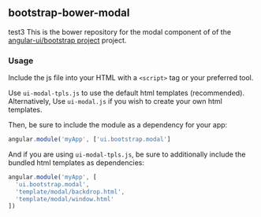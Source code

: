 
## bootstrap-bower-modal

test3
This is the bower repository for the modal component of of the [angular-ui/bootstrap project](https://github.com/angular-ui/bootstrap) project.

### Usage

Include the js file into your HTML with a `<script>` tag or your preferred tool.

Use `ui-modal-tpls.js` to use the default html templates (recommended). Alternatively, Use `ui-modal.js` if you wish to create your own html templates.

Then, be sure to include the module as a dependency for your app:
```js
angular.module('myApp', ['ui.bootstrap.modal']
```



And if you are using `ui-modal-tpls.js`, be sure to additionally include the bundled html templates as dependencies:
```js
angular.module('myApp', [
  'ui.bootstrap.modal',
  'template/modal/backdrop.html',
  'template/modal/window.html'
])
```

